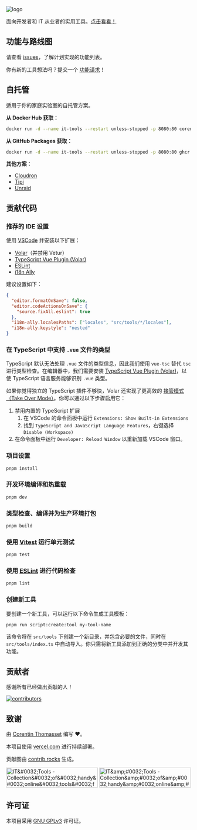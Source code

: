 <picture>
    <source srcset="https://edas-hz.oss-cn-hangzhou.aliyuncs.com/edas-apps/charts-store/it-tools/image/logo-dark.png" media="(prefers-color-scheme: light)">
    <source srcset="https://edas-hz.oss-cn-hangzhou.aliyuncs.com/edas-apps/charts-store/it-tools/image/logo-white.png" media="(prefers-color-scheme: dark)">
    <img src="https://edas-hz.oss-cn-hangzhou.aliyuncs.com/edas-apps/charts-store/it-tools/image/logo-dark.png" alt="logo">
</picture>

面向开发者和 IT 从业者的实用工具。[点击看看！](https://it-tools.tech)

## 功能与路线图

请查看 [issues](https://github.com/CorentinTh/it-tools/issues)，了解计划实现的功能列表。

你有新的工具想法吗？提交一个 [功能请求](https://github.com/CorentinTh/it-tools/issues/new/choose)！

## 自托管

适用于你的家庭实验室的自托管方案。

**从 Docker Hub 获取：**

```sh
docker run -d --name it-tools --restart unless-stopped -p 8080:80 corentinth/it-tools:latest
```

**从 GitHub Packages 获取：**

```sh
docker run -d --name it-tools --restart unless-stopped -p 8080:80 ghcr.io/corentinth/it-tools:latest
```

**其他方案：**

- [Cloudron](https://www.cloudron.io/store/tech.ittools.cloudron.html)
- [Tipi](https://www.runtipi.io/docs/apps-available)
- [Unraid](https://unraid.net/community/apps?q=it-tools)

## 贡献代码

### 推荐的 IDE 设置

使用 [VSCode](https://code.visualstudio.com/) 并安装以下扩展：

- [Volar](https://marketplace.visualstudio.com/items?itemName=Vue.volar)（并禁用 Vetur）
- [TypeScript Vue Plugin (Volar)](https://marketplace.visualstudio.com/items?itemName=Vue.vscode-typescript-vue-plugin)
- [ESLint](https://marketplace.visualstudio.com/items?itemName=dbaeumer.vscode-eslint)
- [i18n Ally](https://marketplace.visualstudio.com/items?itemName=lokalise.i18n-ally)

建议设置如下：

```json
{
  "editor.formatOnSave": false,
  "editor.codeActionsOnSave": {
    "source.fixAll.eslint": true
  },
  "i18n-ally.localesPaths": ["locales", "src/tools/*/locales"],
  "i18n-ally.keystyle": "nested"
}
```

### 在 TypeScript 中支持 `.vue` 文件的类型

TypeScript 默认无法处理 `.vue` 文件的类型信息，因此我们使用 `vue-tsc` 替代 `tsc` 进行类型检查。在编辑器中，我们需要安装 [TypeScript Vue Plugin (Volar)](https://marketplace.visualstudio.com/items?itemName=Vue.vscode-typescript-vue-plugin)，以使 TypeScript 语言服务能够识别 `.vue` 类型。

如果你觉得独立的 TypeScript 插件不够快，Volar 还实现了更高效的 [接管模式（Take Over Mode）](https://github.com/johnsoncodehk/volar/discussions/471#discussioncomment-1361669)。你可以通过以下步骤启用它：

1. 禁用内置的 TypeScript 扩展
   1. 在 VSCode 的命令面板中运行 `Extensions: Show Built-in Extensions`
   2. 找到 `TypeScript and JavaScript Language Features`，右键选择 `Disable (Workspace)`
2. 在命令面板中运行 `Developer: Reload Window` 以重新加载 VSCode 窗口。

### 项目设置

```sh
pnpm install
```

### 开发环境编译和热重载

```sh
pnpm dev
```

### 类型检查、编译并为生产环境打包

```sh
pnpm build
```

### 使用 [Vitest](https://vitest.dev/) 运行单元测试

```sh
pnpm test
```

### 使用 [ESLint](https://eslint.org/) 进行代码检查

```sh
pnpm lint
```

### 创建新工具

要创建一个新工具，可以运行以下命令生成工具模板：

```sh
pnpm run script:create:tool my-tool-name
```

该命令将在 `src/tools` 下创建一个新目录，并包含必要的文件，同时在 `src/tools/index.ts` 中自动导入。你只需将新工具添加到正确的分类中并开发其功能。

## 贡献者

感谢所有已经做出贡献的人！

[![contributors](https://edas-hz.oss-cn-hangzhou.aliyuncs.com/edas-apps/charts-store/it-tools/image/68747470733a2f2f636f6e747269622e726f636b732f696d6167653f7265706f3d636f72656e74696e74682f69742d746f6f6c7326726566726573683d31.svg)](https://github.com/corentinth/it-tools/graphs/contributors)

## 致谢

由 [Corentin Thomasset](https://corentin.tech?utm_source=it-tools&utm_medium=readme) 编写 ❤️。

本项目使用 [vercel.com](https://vercel.com) 进行持续部署。

贡献图由 [contrib.rocks](https://contrib.rocks/preview?repo=corentinth/it-tools) 生成。

<a href="https://www.producthunt.com/posts/it-tools?utm_source=badge-featured&utm_medium=badge&utm_souce=badge-it&#0045;tools" target="_blank"><img alt="IT&amp;#0032;Tools - Collection&amp;#0032;of&amp;#0032;handy&amp;#0032;online&amp;#0032;tools&amp;#0032;for&amp;#0032;devs&amp;#0044;&amp;#0032;with&amp;#0032;great&amp;#0032;UX | Product Hunt" height="54" src="https://edas-hz.oss-cn-hangzhou.aliyuncs.com/edas-apps/charts-store/it-tools/image/68747470733a2f2f6170692e70726f6475637468756e742e636f6d2f776964676574732f656d6265642d696d6167652f76312f66656174757265642e7376673f706f73745f69643d333435373933267468656d653d6c69676874.svg" width="250"/></a>
<a href="https://www.producthunt.com/posts/it-tools?utm_source=badge-top-post-badge&utm_medium=badge&utm_souce=badge-it&#0045;tools" target="_blank"><img alt="IT&amp;amp;#0032;Tools - Collection&amp;amp;#0032;of&amp;amp;#0032;handy&amp;amp;#0032;online&amp;amp;#0032;tools&amp;amp;#0032;for&amp;amp;#0032;devs&amp;amp;#0044;&amp;amp;#0032;with&amp;amp;#0032;great&amp;amp;#0032;UX | Product Hunt" height="54" src="https://edas-hz.oss-cn-hangzhou.aliyuncs.com/edas-apps/charts-store/it-tools/image/68747470733a2f2f6170692e70726f6475637468756e742e636f6d2f776964676574732f656d6265642d696d6167652f76312f746f702d706f73742d62616467652e7376673f706f73745f69643d333435373933267468656d653d6c6967687426706572696f643d6461696c79.svg" width="250"/></a>

## 许可证

本项目采用 [GNU GPLv3](LICENSE) 许可证。